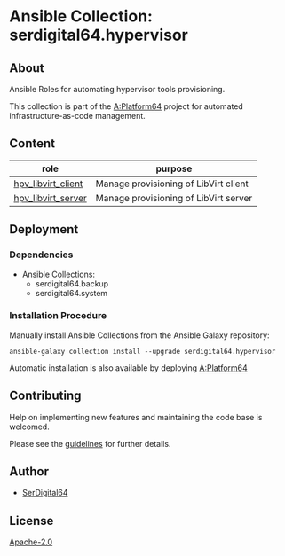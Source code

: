 # Ansible Collection: serdigital64.hypervisor

## About

Ansible Roles for automating hypervisor tools provisioning.

This collection is part of the [A:Platform64](https://github.com/aplatform64/aplatform64) project for automated infrastructure-as-code management.

## Content

| role                                                                                         | purpose                               |
| -------------------------------------------------------------------------------------------- | ------------------------------------- |
| [hpv_libvirt_client](https://aplatform64.readthedocs.io/en/latest/roles/hpv_libvirt_client)  | Manage provisioning of LibVirt client |
| [hpv_libvirt_server](https://aplatform64.readthedocs.io/en/latest/roles/[hpv_libvirt_server) | Manage provisioning of LibVirt server |

## Deployment

### Dependencies

- Ansible Collections:
  - serdigital64.backup
  - serdigital64.system

### Installation Procedure

Manually install Ansible Collections from the Ansible Galaxy repository:

```shell
ansible-galaxy collection install --upgrade serdigital64.hypervisor
```

Automatic installation is also available by deploying [A:Platform64](https://aplatform64.readthedocs.io/en/latest/#deployment)

## Contributing

Help on implementing new features and maintaining the code base is welcomed.

Please see the [guidelines](https://aplatform64.readthedocs.io/en/latest/contributing/CONTRIBUTING) for further details.

## Author

- [SerDigital64](https://serdigital64.github.io/)

## License

[Apache-2.0](https://www.apache.org/licenses/LICENSE-2.0.txt)

